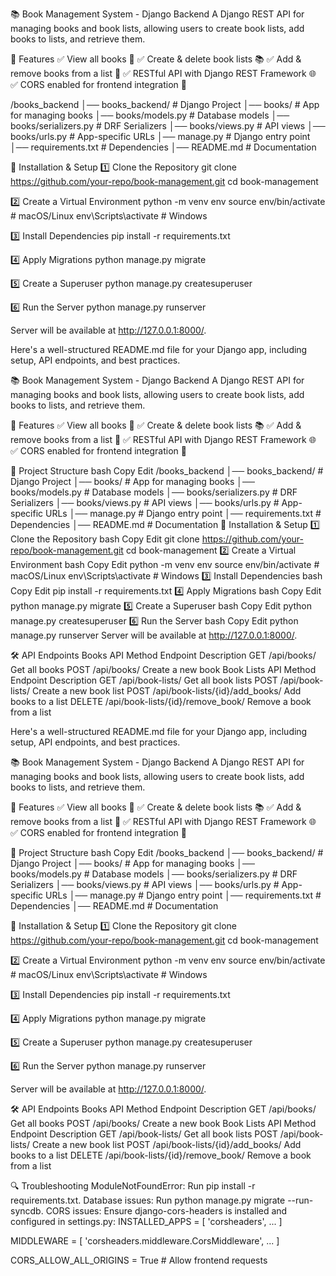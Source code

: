 📚 Book Management System - Django Backend
A Django REST API for managing books and book lists, allowing users to create book lists, add books to lists, and retrieve them.


🚀 Features
✅ View all books 📖
✅ Create & delete book lists 📚
✅ Add & remove books from a list 📝
✅ RESTful API with Django REST Framework 🌐
✅ CORS enabled for frontend integration 🔄


/books_backend
│── books_backend/      # Django Project
│── books/              # App for managing books
│── books/models.py     # Database models
│── books/serializers.py # DRF Serializers
│── books/views.py      # API views
│── books/urls.py       # App-specific URLs
│── manage.py           # Django entry point
│── requirements.txt    # Dependencies
│── README.md           # Documentation


🔧 Installation & Setup
1️⃣ Clone the Repository
git clone https://github.com/your-repo/book-management.git
cd book-management


2️⃣ Create a Virtual Environment
python -m venv env
source env/bin/activate  # macOS/Linux
env\Scripts\activate  # Windows


3️⃣ Install Dependencies
pip install -r requirements.txt

4️⃣ Apply Migrations
python manage.py migrate


5️⃣ Create a Superuser
python manage.py createsuperuser


6️⃣ Run the Server
python manage.py runserver

Server will be available at http://127.0.0.1:8000/.



Here's a well-structured README.md file for your Django app, including setup, API endpoints, and best practices.

📚 Book Management System - Django Backend
A Django REST API for managing books and book lists, allowing users to create book lists, add books to lists, and retrieve them.

🚀 Features
✅ View all books 📖
✅ Create & delete book lists 📚
✅ Add & remove books from a list 📝
✅ RESTful API with Django REST Framework 🌐
✅ CORS enabled for frontend integration 🔄

📂 Project Structure
bash
Copy
Edit
/books_backend
│── books_backend/      # Django Project
│── books/              # App for managing books
│── books/models.py     # Database models
│── books/serializers.py # DRF Serializers
│── books/views.py      # API views
│── books/urls.py       # App-specific URLs
│── manage.py           # Django entry point
│── requirements.txt    # Dependencies
│── README.md           # Documentation
🔧 Installation & Setup
1️⃣ Clone the Repository
bash
Copy
Edit
git clone https://github.com/your-repo/book-management.git
cd book-management
2️⃣ Create a Virtual Environment
bash
Copy
Edit
python -m venv env
source env/bin/activate  # macOS/Linux
env\Scripts\activate  # Windows
3️⃣ Install Dependencies
bash
Copy
Edit
pip install -r requirements.txt
4️⃣ Apply Migrations
bash
Copy
Edit
python manage.py migrate
5️⃣ Create a Superuser
bash
Copy
Edit
python manage.py createsuperuser
6️⃣ Run the Server
bash
Copy
Edit
python manage.py runserver
Server will be available at http://127.0.0.1:8000/.



🛠 API Endpoints
Books API
Method	Endpoint	Description
GET	/api/books/	Get all books
POST	/api/books/	Create a new book
Book Lists API
Method	Endpoint	Description
GET	/api/book-lists/	Get all book lists
POST	/api/book-lists/	Create a new book list
POST	/api/book-lists/{id}/add_books/	Add books to a list
DELETE	/api/book-lists/{id}/remove_book/	Remove a book from a list


Here's a well-structured README.md file for your Django app, including setup, API endpoints, and best practices.

📚 Book Management System - Django Backend
A Django REST API for managing books and book lists, allowing users to create book lists, add books to lists, and retrieve them.

🚀 Features
✅ View all books 📖
✅ Create & delete book lists 📚
✅ Add & remove books from a list 📝
✅ RESTful API with Django REST Framework 🌐
✅ CORS enabled for frontend integration 🔄

📂 Project Structure
bash
Copy
Edit
/books_backend
│── books_backend/      # Django Project
│── books/              # App for managing books
│── books/models.py     # Database models
│── books/serializers.py # DRF Serializers
│── books/views.py      # API views
│── books/urls.py       # App-specific URLs
│── manage.py           # Django entry point
│── requirements.txt    # Dependencies
│── README.md           # Documentation


🔧 Installation & Setup
1️⃣ Clone the Repository
git clone https://github.com/your-repo/book-management.git
cd book-management


2️⃣ Create a Virtual Environment
python -m venv env
source env/bin/activate  # macOS/Linux
env\Scripts\activate  # Windows


3️⃣ Install Dependencies
pip install -r requirements.txt


4️⃣ Apply Migrations
python manage.py migrate


5️⃣ Create a Superuser
python manage.py createsuperuser


6️⃣ Run the Server
python manage.py runserver


Server will be available at http://127.0.0.1:8000/.

🛠 API Endpoints
Books API
Method	Endpoint	Description
GET	/api/books/	Get all books
POST	/api/books/	Create a new book
Book Lists API
Method	Endpoint	Description
GET	/api/book-lists/	Get all book lists
POST	/api/book-lists/	Create a new book list
POST	/api/book-lists/{id}/add_books/	Add books to a list
DELETE	/api/book-lists/{id}/remove_book/	Remove a book from a list




🔍 Troubleshooting
ModuleNotFoundError: Run pip install -r requirements.txt.
Database issues: Run python manage.py migrate --run-syncdb.
CORS issues: Ensure django-cors-headers is installed and configured in settings.py:
INSTALLED_APPS = [
    'corsheaders',
    ...
]

MIDDLEWARE = [
    'corsheaders.middleware.CorsMiddleware',
    ...
]

CORS_ALLOW_ALL_ORIGINS = True  # Allow frontend requests

